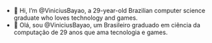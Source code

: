 - 👋 Hi, I’m @ViniciusBayao, a 29-year-old Brazilian computer science graduate who loves technology and games.
- 👋 Olá, sou @ViniciusBayao, um Brasileiro graduado em ciência da computação de 29 anos que ama tecnologia e games.
<!---
ViniciusBayao/ViniciusBayao is a ✨ special ✨ repository because its `README.md` (this file) appears on your GitHub profile.
You can click the Preview link to take a look at your changes.
--->
